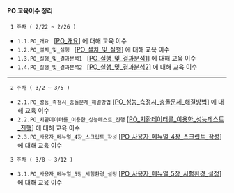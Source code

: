 #### PO 교육이수 정리 

     1 주차 ( 2/22 ~ 2/26 )
- ```1.1.PO_개요 ``` [[PO_개요]] 에 대해 교육 이수
- ```1.2.PO_설치_및_실행 ``` [[PO_설치_및_실행]]  에 대해 교육 이수
- ```1.3.PO_실행_및_결과분석1 ``` [[PO_실행_및_결과분석1]]  에 대해 교육 이수
- ```1.4.PO_실행_및_결과분석2 ``` [[PO_실행_및_결과분석2]]  에 대해 교육 이수  

[PO_개요]: /1week/1.1.PO_개요.md
[PO_설치_및_실행]: /1week/1.2.PO_설치_및_실행.md
[PO_실행_및_결과분석1]: /1week/1.3.PO_실행_및_결과분석1.md
[PO_실행_및_결과분석2]: /1week/1.4.PO_실행_및_결과분석2.md

---

     2 주차 ( 3/2 ~ 3/5 )
+ ```2.1.PO_성능_측정시_충돌문제_해결방법``` [[PO_성능_측정시_충돌문제_해결방법]]  에 대해 교육 이수
+ ```2.2.PO_치환데이터를_이용한_성능테스트_진행``` [[PO_치환데이터를_이용한_성능테스트_진행]]  에 대해 교육 이수
+ ```2.3.PO_사용자_메뉴얼_4장_스크립트_작성``` [[PO_사용자_메뉴얼_4장_스크립트_작성]]  에 대해 교육 이수

[PO_성능_측정시_충돌문제_해결방법]: /2week/2.1.PO_성능_측정시_충돌문제_해결방법.md
[PO_치환데이터를_이용한_성능테스트_진행]: /2week/2.2.PO_치환데이터를_이용한_성능테스트_진행.md
[PO_사용자_메뉴얼_4장_스크립트_작성]: /2week/2.3.PO_사용자_메뉴얼_4장_스크립트_작성.md

     3 주차 ( 3/8 ~ 3/12 )
+ ```3.1.PO_사용자_메뉴얼_5장_시험환경_설정``` [[PO_사용자_메뉴얼_5장_시험환경_설정]]  에 대해 교육 이수

[PO_사용자_메뉴얼_5장_시험환경_설정]: /3week/PO_사용자_메뉴얼_5장_시험환경_설정.md